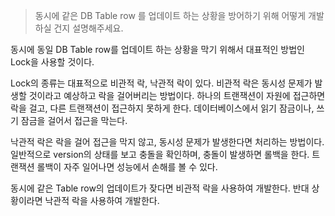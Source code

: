 
> 동시에 같은 DB Table row 를 업데이트 하는 상황을 방어하기 위해 어떻게 개발하실 건지 설명해주세요.

동시에 동일 DB Table row를 업데이트 하는 상황을 막기 위해서 대표적인 방법인 Lock을 사용할 것이다.

Lock의 종류는 대표적으로 비관적 락, 낙관적 락이 있다.
비관적 락은 동시성 문제가 발생할 것이라고 예상하고 락을 걸어버리는 방법이다.
하나의 트랜잭션이 자원에 접근하면 락을 걸고, 다른 트랜잭션이 접근하지 못하게 한다.
데이터베이스에서 읽기 잠금이나, 쓰기 잠금을 걸어서 접근을 막는다.

낙관적 락은 락을 걸어 접근을 막지 않고, 동시성 문제가 발생한다면 처리하는 방법이다.
일반적으로 version의 상태를 보고 충돌을 확인하며, 충돌이 발생하면 롤백을 한다.
트랜잭션 롤백이 자주 일어나면 성능에서 손해를 볼 수 있다.

동시에 같은 Table row의 업데이트가 잦다면 비관적 락을 사용하여 개발한다.
반대 상황이라면 낙관적 락을 사용하여 개발한다.
